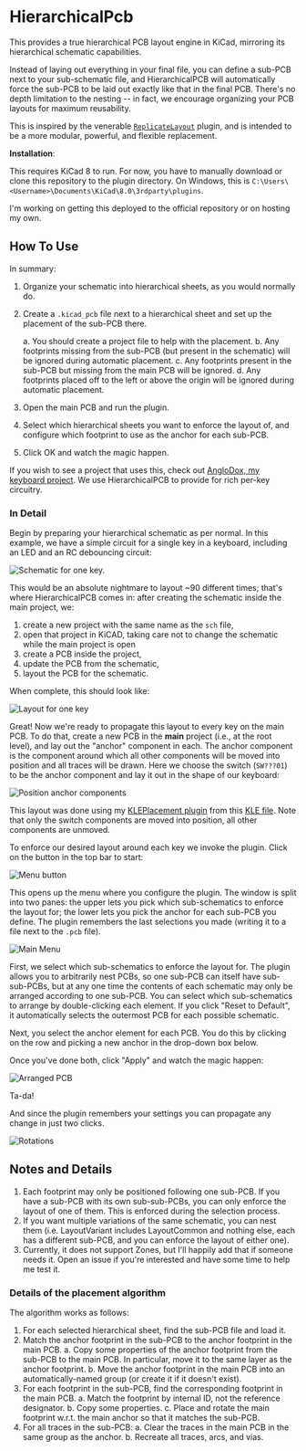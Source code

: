 # HierarchicalPcb

This provides a true hierarchical PCB layout engine in KiCad, mirroring its hierarchical schematic capabilities.

Instead of laying out everything in your final file, you can define a sub-PCB next to your sub-schematic file, and HierarchicalPCB will automatically force the sub-PCB to be laid out exactly like that in the final PCB. There's no depth limitation to the nesting -- in fact, we encourage organizing your PCB layouts for maximum reusability.

This is inspired by the venerable [`ReplicateLayout`](https://github.com/MitjaNemec/ReplicateLayout) plugin, and is intended to be a more modular, powerful, and flexible replacement.

**Installation**:

This requires KiCad 8 to run. For now, you have to manually download or clone this repository to the plugin directory. On Windows, this is `C:\Users\<Username>\Documents\KiCad\8.0\3rdparty\plugins`.

I'm working on getting this deployed to the official repository or on hosting my own.

## How To Use

In summary:

1. Organize your schematic into hierarchical sheets, as you would normally do.
2. Create a `.kicad_pcb` file next to a hierarchical sheet and set up the placement of the sub-PCB there.

   a. You should create a project file to help with the placement.
   b. Any footprints missing from the sub-PCB (but present in the schematic) will be ignored during automatic placement.
   c. Any footprints present in the sub-PCB but missing from the main PCB will be ignored.
   d. Any footprints placed off to the left or above the origin will be ignored during automatic placement.

3. Open the main PCB and run the plugin.
4. Select which hierarchical sheets you want to enforce the layout of, and configure which footprint to use as the anchor for each sub-PCB.
5. Click OK and watch the magic happen.

If you wish to see a project that uses this, check out [AngloDox, my keyboard project](https://github.com/gauravmm/AngloDox/). We use HierarchicalPCB to provide for rich per-key circuitry.

### In Detail

Begin by preparing your hierarchical schematic as per normal. In this example, we have a simple circuit for a single key in a keyboard, including an LED and an RC debouncing circuit:

![Schematic for one key.](images/14_subsch.png)

This would be an absolute nightmare to layout ~90 different times; that's where HierarchicalPCB comes in: after creating the schematic inside the main project, we:

1. create a new project with the same name as the `sch` file,
2. open that project in KiCAD, taking care not to change the schematic while the main project is open
3. create a PCB inside the project,
4. update the PCB from the schematic,
5. layout the PCB for the schematic.

When complete, this should look like:

![Layout for one key](images/14_subpcb.png)

Great! Now we're ready to propagate this layout to every key on the main PCB. To do that, create a new PCB in the **main** project (i.e., at the root level), and lay out the "anchor" component in each. The anchor component is the component around which all other components will be moved into position and all traces will be drawn. Here we choose the switch (`SW???01`) to be the anchor component and lay it out in the shape of our keyboard:

![Position anchor components](images/03_kle_placement.png)

This layout was done using my [KLEPlacement plugin](https://github.com/gauravmm/KLEPlacement) from this [KLE file](https://github.com/gauravmm/AngloDox/blob/master/keyboard-layout-left.json). Note that only the switch components are moved into position, all other components are unmoved.

To enforce our desired layout around each key we invoke the plugin. Click on the button in the top bar to start:

![Menu button](images/06_menubutton.png)

This opens up the menu where you configure the plugin. The window is split into two panes: the upper lets you pick which sub-schematics to enforce the layout for; the lower lets you pick the anchor for each sub-PCB you define. The plugin remembers the last selections you made (writing it to a file next to the `.pcb` file).

![Main Menu](images/12_menu.png)

First, we select which sub-schematics to enforce the layout for. The plugin allows you to arbitrarily nest PCBs, so one sub-PCB can itself have sub-sub-PCBs, but at any one time the contents of each schematic may only be arranged according to one sub-PCB. You can select which sub-schematics to arrange by double-clicking each element. If you click "Reset to Default", it automatically selects the outermost PCB for each possible schematic.

Next, you select the anchor element for each PCB. You do this by clicking on the row and picking a new anchor in the drop-down box below.

Once you've done both, click "Apply" and watch the magic happen:

![Arranged PCB](images/05_hierarchical_pcb.png)

Ta-da!

And since the plugin remembers your settings you can propagate any change in just two clicks.

![Rotations](images/11_even_with_rotations.png)

## Notes and Details

1. Each footprint may only be positioned following one sub-PCB. If you have a sub-PCB with its own sub-sub-PCBs, you can only enforce the layout of one of them. This is enforced during the  selection process.
2. If you want multiple variations of the same schematic, you can nest them (i.e. LayoutVariant includes LayoutCommon and nothing else, each has a different sub-PCB, and you can enforce the layout of either one).
3. Currently, it does not support Zones, but I'll happily add that if someone needs it. Open an issue if you're interested and have some time to help me test it.

### Details of the placement algorithm

The algorithm works as follows:

1. For each selected hierarchical sheet, find the sub-PCB file and load it.
2. Match the anchor footprint in the sub-PCB to the anchor footprint in the main PCB.
   a. Copy some properties of the anchor footprint from the sub-PCB to the main PCB. In particular, move it to the same layer as the anchor footprint.
   b. Move the anchor footprint in the main PCB into an automatically-named group (or create it if it doesn't exist).
3. For each footprint in the sub-PCB, find the corresponding footprint in the main PCB.
   a. Match the footprint by internal ID, not the reference designator.
   b. Copy some properties.
   c. Place and rotate the main footprint w.r.t. the main anchor so that it matches the sub-PCB.
4. For all traces in the sub-PCB:
   a. Clear the traces in the main PCB in the same group as the anchor.
   b. Recreate all traces, arcs, and vias.

